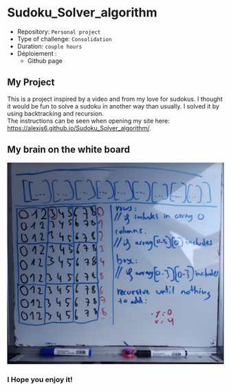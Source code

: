 # Sudoku_Solver_algorithm

- Repository: `Personal project`
- Type of challenge:  `Consolidation`
- Duration: `couple hours`
- Déploiement :
	- Github page
## My Project
This is a project inspired by a video and from my love for sudokus. I thought it would be fun to solve a sudoku in another way than usually.
I solved it by using backtracking and recursion.  
The instructions can be seen when opening my site here: https://alexjs6.github.io/Sudoku_Solver_algorithm/.

## My brain on the white board

![Ideas](/public/images/sudoku_paint.png)

### I Hope you enjoy it!

